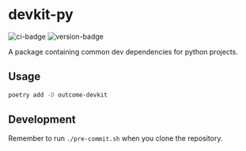 # devkit-py
![ci-badge](https://github.com/outcome-co/devkit-py/workflows/Release/badge.svg?branch=v3.5.12) ![version-badge](https://img.shields.io/badge/version-3.5.12-brightgreen)

A package containing common dev dependencies for python projects.

## Usage

```sh
poetry add -D outcome-devkit
```

## Development

Remember to run `./pre-commit.sh` when you clone the repository.
